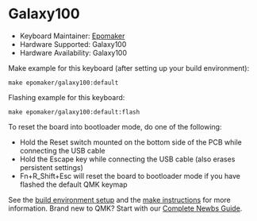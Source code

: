 # Galaxy100

* Keyboard Maintainer: [Epomaker](https://github.com/Epomaker)
* Hardware Supported: Galaxy100
* Hardware Availability: Galaxy100

Make example for this keyboard (after setting up your build environment):

    make epomaker/galaxy100:default
        
Flashing example for this keyboard:

    make epomaker/galaxy100:default:flash

To reset the board into bootloader mode, do one of the following:

* Hold the Reset switch mounted on the bottom side of the PCB while connecting the USB cable
* Hold the Escape key while connecting the USB cable (also erases persistent settings)
* Fn+R_Shift+Esc will reset the board to bootloader mode if you have flashed the default QMK keymap

See the [build environment setup](https://docs.qmk.fm/#/getting_started_build_tools) and the [make instructions](https://docs.qmk.fm/#/getting_started_make_guide) for more information. Brand new to QMK? Start with our [Complete Newbs Guide](https://docs.qmk.fm/#/newbs).
